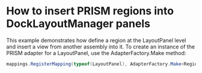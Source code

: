 # How to insert PRISM regions into DockLayoutManager panels


<p>This example demonstrates how define a region at the LayoutPanel level and insert a view from another assembly into it. To create an instance of the PRISM adapter for a LayoutPanel, use the AdapterFactory.Make method:</p>


```cs
mappings.RegisterMapping(typeof(LayoutPanel), AdapterFactory.Make<RegionAdapterBase<LayoutPanel>>(factory));
```



<br/>


